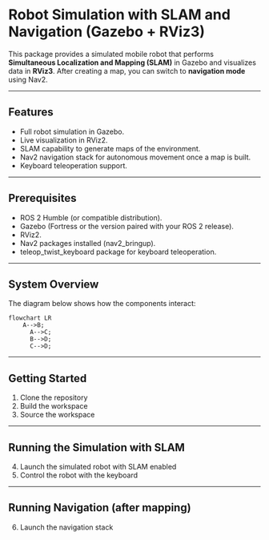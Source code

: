 # Robot Simulation with SLAM and Navigation (Gazebo + RViz3)

This package provides a simulated mobile robot that performs **Simultaneous Localization and Mapping (SLAM)** in Gazebo and visualizes data in **RViz3**. After creating a map, you can switch to **navigation mode** using Nav2.

---

## Features
- Full robot simulation in Gazebo.
- Live visualization in RViz2.
- SLAM capability to generate maps of the environment.
- Nav2 navigation stack for autonomous movement once a map is built.
- Keyboard teleoperation support.

---
## Prerequisites

- ROS 2 Humble (or compatible distribution).
- Gazebo (Fortress or the version paired with your ROS 2 release).
- RViz2.
- Nav2 packages installed (nav2_bringup).
- teleop_twist_keyboard package for keyboard teleoperation.
---

## System Overview

The diagram below shows how the components interact:

```mermaid
flowchart LR
    A-->B;
      A-->C;
      B-->D;
      C-->D;
```

---

## Getting Started
1. Clone the repository
2. Build the workspace
3. Source the workspace

---

## Running the Simulation with SLAM
4. Launch the simulated robot with SLAM enabled
5. Control the robot with the keyboard

---

## Running Navigation (after mapping)
6. Launch the navigation stack




